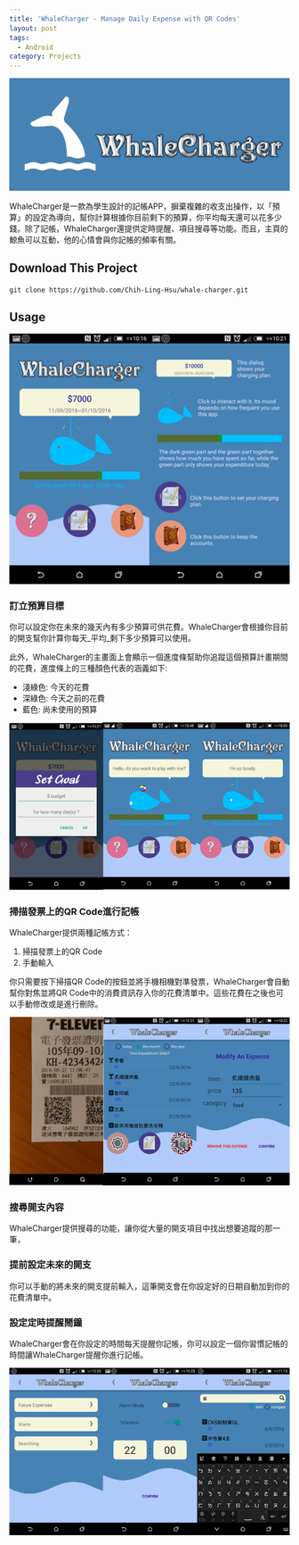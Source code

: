 ```yaml
---
title: 'WhaleCharger - Manage Daily Expense with QR Codes'
layout: post
tags:
  - Android
category: Projects
---
```


![](https://github.com/Chih-Ling-Hsu/whale-charger/raw/master/screenshots/whale.png)

WhaleCharger是一款為學生設計的記帳APP，摒棄複雜的收支出操作，以「預算」的設定為導向，幫你計算根據你目前剩下的預算，你平均每天還可以花多少錢。除了記帳，WhaleCharger還提供定時提醒、項目搜尋等功能。而且，主頁的鯨魚可以互動，他的心情會與你記帳的頻率有關。

<!--more-->

## Download This Project

```git
git clone https://github.com/Chih-Ling-Hsu/whale-charger.git
```

## Usage

![](https://github.com/Chih-Ling-Hsu/whale-charger/raw/master/screenshots/usage1.png)

### 訂立預算目標

你可以設定你在未來的幾天內有多少預算可供花費。WhaleCharger會根據你目前的開支幫你計算你每天_平均_剩下多少預算可以使用。

此外，WhaleCharger的主畫面上會顯示一個進度條幫助你追蹤這個預算計畫期間的花費，進度條上的三種顏色代表的涵義如下:

- 淺綠色: 今天的花費
- 深綠色: 今天之前的花費
- 藍色: 尚未使用的預算

![](https://github.com/Chih-Ling-Hsu/whale-charger/raw/master/screenshots/usage2.png)

### 掃描發票上的QR Code進行記帳

WhaleCharger提供兩種記帳方式：

1. 掃描發票上的QR Code
2. 手動輸入

你只需要按下掃描QR Code的按鈕並將手機相機對準發票，WhaleCharger會自動幫你對焦並將QR Code中的消費資訊存入你的花費清單中。這些花費在之後也可以手動修改或是進行刪除。

![](https://github.com/Chih-Ling-Hsu/whale-charger/raw/master/screenshots/usage3.png)

### 搜尋開支內容

WhaleCharger提供搜尋的功能，讓你從大量的開支項目中找出想要追蹤的那一筆，

### 提前設定未來的開支

你可以手動的將未來的開支提前輸入，這筆開支會在你設定好的日期自動加到你的花費清單中。

### 設定定時提醒鬧鐘

WhaleCharger會在你設定的時間每天提醒你記帳，你可以設定一個你習慣記帳的時間讓WhaleCharger提醒你進行記帳。

![](https://github.com/Chih-Ling-Hsu/whale-charger/raw/master/screenshots/usage4.png)
